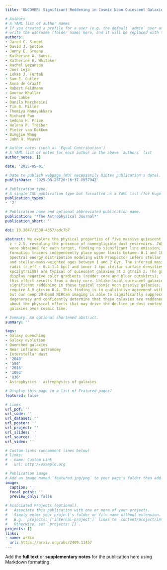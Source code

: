 ```yaml
---
title: 'UNCOVER: Significant Reddening in Cosmic Noon Quiescent Galaxies'

# Authors
# A YAML list of author names
# If you created a profile for a user (e.g. the default `admin` user at `content/authors/admin/`), 
# write the username (folder name) here, and it will be replaced with their full name and linked to their profile.
authors:
- Jared C. Siegel
- David J. Setton
- Jenny E. Greene
- Katherine A. Suess
- Katherine E. Whitaker
- Rachel Bezanson
- Joel Leja
- Lukas J. Furtak
- Sam E. Cutler
- Anna de Graaff
- Robert Feldmann
- Gourav Khullar
- Ivo Labbe
- Danilo Marchesini
- Tim B. Miller
- Themiya Nanayakkara
- Richard Pan
- Sedona H. Price
- Helena P. Treiber
- Pieter van Dokkum
- Bingjie Wang
- John R. Weaver

# Author notes (such as 'Equal Contribution')
# A YAML list of notes for each author in the above `authors` list
author_notes: []

date: '2025-05-01'

# Date to publish webpage (NOT necessarily Bibtex publication's date).
publishDate: '2025-08-26T20:16:37.895794Z'

# Publication type.
# A single CSL publication type but formatted as a YAML list (for Hugo requirements).
publication_types:
- '2'

# Publication name and optional abbreviated publication name.
publication: '*The Astrophysical Journal*'
publication_short: ''

doi: 10.3847/1538-4357/adc7b7

abstract: We explore the physical properties of five massive quiescent galaxies at
  z ∼ 2.5, revealing the presence of nonnegligible dust reservoirs. JWST NIRSpec observations
  were obtained for each target, finding no significant line emission; multiple star
  formation tracers independently place upper limits between 0.1 and 10 M_⊙ yr^‑1.
  Spectral energy distribution modeling with Prospector infers stellar masses of log10[M/M⊙]∼10‑11
  and stellar-mass-weighted ages between 1 and 2 Gyr. The inferred mass-weighted effective
  radii (r_eff ∼ 0.4–1.4 kpc) and inner 1 kpc stellar surface densities (log10[Σ1kpc/M⊙
  kpc2]gtrsim9) are typical of quiescent galaxies at z gtrsim 2. The galaxies predominately
  display negative color gradients (redder core and bluer outskirts); for one galaxy,
  this effect results from a dusty core. Unlike local quiescent galaxies, we identify
  significant reddening in these typical cosmic noon passive galaxies; all but one
  require A_V gtrsim 0.4. This finding is in qualitative agreement with previous studies,
  but our deep 20-band NIRCam imaging is able to significantly suppress the dust–age
  degeneracy and confidently determine that these galaxies are reddened. We speculate
  about the physical effects that may drive the decline in dust content in quiescent
  galaxies over cosmic time.

# Summary. An optional shortened abstract.
summary: ''

tags:
- Galaxy quenching
- Galaxy evolution
- Quenched galaxies
- Near infrared astronomy
- Interstellar dust
- '2040'
- '594'
- '2016'
- '1093'
- '836'
- Astrophysics - astrophysics of galaxies

# Display this page in a list of Featured pages?
featured: false

# Links
url_pdf: ''
url_code: ''
url_dataset: ''
url_poster: ''
url_project: ''
url_slides: ''
url_source: ''
url_video: ''

# Custom links (uncomment lines below)
# links:
# - name: Custom Link
#   url: http://example.org

# Publication image
# Add an image named `featured.jpg/png` to your page's folder then add a caption below.
image:
  caption: ''
  focal_point: ''
  preview_only: false

# Associated Projects (optional).
#   Associate this publication with one or more of your projects.
#   Simply enter your project's folder or file name without extension.
#   E.g. `projects: ['internal-project']` links to `content/project/internal-project/index.md`.
#   Otherwise, set `projects: []`.
projects: []
links:
- name: arXiv
  url: https://arxiv.org/abs/2409.11457
---
```


Add the **full text** or **supplementary notes** for the publication here using Markdown formatting.
